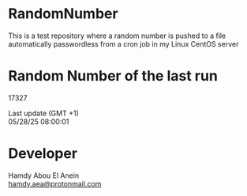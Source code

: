 # RandomNumber    
This is a test repository where a random number is pushed to a file automatically passwordless from a cron job in my Linux CentOS server    
# Random Number of the last run   
17327
      
Last update (GMT +1)    
05/28/25 08:00:01
# Developer    
Hamdy Abou El Anein   
hamdy.aea@protonmail.com
